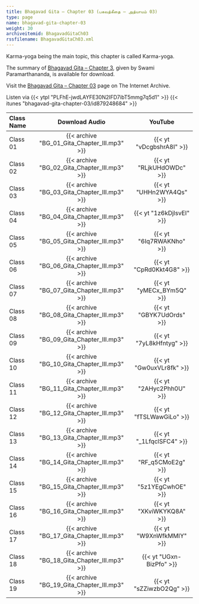 ```yaml
---
title: Bhagavad Gita – Chapter 03 (பகவத்கீதை – அத்யாயம் 03)
type: page
name: bhagavad-gita-chapter-03
weight: 30
archiveitemid: BhagavadGitaCh03
rssfilename: BhagavadGitaCh03.xml
---
```


Karma-yoga being the main topic, this chapter is called Karma-yoga.

The summary of [Bhagavad Gita – Chapter 3](https://archive.org/download/BhagavadGitaSummary/BG_03.pdf), given by Swami Paramarthananda, is available for download.


Visit the [Bhagavad Gita – Chapter 03](https://archive.org/details/BhagavadGitaCh03) page on The Internet Archive.

Listen via {{< ytpl "PLFhE-jwdLAYFE30N2IFD7ibT5mmg7q5d1" >}} {{< itunes "bhagavad-gita-chapter-03/id879248684" >}}

Class Name | Download Audio | YouTube
:---|:---:|:---:
Class 01 | {{< archive "BG_01_Gita_Chapter_III.mp3" >}} | {{< yt "vDcgbshrA8I" >}}
Class 02 | {{< archive "BG_02_Gita_Chapter_III.mp3" >}} | {{< yt "RLjkUHdOWDc" >}}
Class 03 | {{< archive "BG_03_Gita_Chapter_III.mp3" >}} | {{< yt "UHHn2WYA4Qs" >}}
Class 04 | {{< archive "BG_04_Gita_Chapter_III.mp3" >}} | {{< yt "1z6kDjlsvEI" >}}
Class 05 | {{< archive "BG_05_Gita_Chapter_III.mp3" >}} | {{< yt "6Iq7RWAKNho" >}}
Class 06 | {{< archive "BG_06_Gita_Chapter_III.mp3" >}} | {{< yt "CpRd0Kkt4G8" >}}
Class 07 | {{< archive "BG_07_Gita_Chapter_III.mp3" >}} | {{< yt "yMECx_BYm5Q" >}}
Class 08 | {{< archive "BG_08_Gita_Chapter_III.mp3" >}} | {{< yt "GBYK7UdOrds" >}}
Class 09 | {{< archive "BG_09_Gita_Chapter_III.mp3" >}} | {{< yt "7yL8kHfntyg" >}}
Class 10 | {{< archive "BG_10_Gita_Chapter_III.mp3" >}} | {{< yt "Gw0uxVLr8fk" >}}
Class 11 | {{< archive "BG_11_Gita_Chapter_III.mp3" >}} | {{< yt "2AHyc2Phh0U" >}}
Class 12 | {{< archive "BG_12_Gita_Chapter_III.mp3" >}} | {{< yt "fTSLWawGiLo" >}}
Class 13 | {{< archive "BG_13_Gita_Chapter_III.mp3" >}} | {{< yt "_1LfqclSFC4" >}}
Class 14 | {{< archive "BG_14_Gita_Chapter_III.mp3" >}} | {{< yt "RF_q5CMoE2g" >}}
Class 15 | {{< archive "BG_15_Gita_Chapter_III.mp3" >}} | {{< yt "5z1YEgCwhOE" >}}
Class 16 | {{< archive "BG_16_Gita_Chapter_III.mp3" >}} | {{< yt "XKviWKYKQ8A" >}}
Class 17 | {{< archive "BG_17_Gita_Chapter_III.mp3" >}} | {{< yt "W9XnWfkMMIY" >}}
Class 18 | {{< archive "BG_18_Gita_Chapter_III.mp3" >}} | {{< yt "UGxn-BizPfo" >}}
Class 19 | {{< archive "BG_19_Gita_Chapter_III.mp3" >}} | {{< yt "sZZiwzbO2Qg" >}}